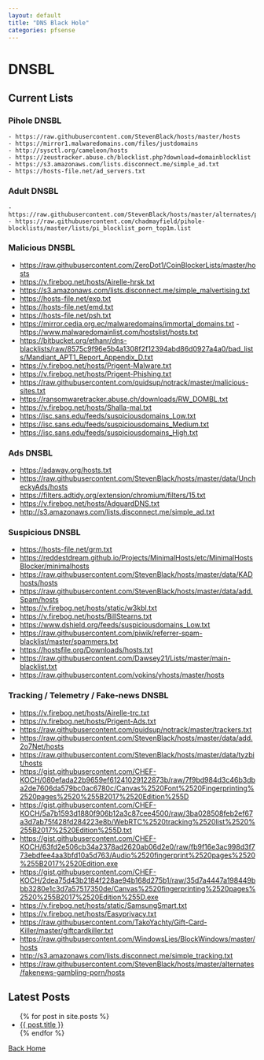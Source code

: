 ```yaml
---
layout: default
title: "DNS Black Hole"
categories: pfsense
---
```


# DNSBL

## Current Lists

### Pihole DNSBL
```pihole
- https://raw.githubusercontent.com/StevenBlack/hosts/master/hosts
- https://mirror1.malwaredomains.com/files/justdomains
- http://sysctl.org/cameleon/hosts
- https://zeustracker.abuse.ch/blocklist.php?download=domainblocklist
- https://s3.amazonaws.com/lists.disconnect.me/simple_ad.txt
- https://hosts-file.net/ad_servers.txt
```
### Adult DNSBL
```adult
- https://raw.githubusercontent.com/StevenBlack/hosts/master/alternates/porn/hosts
- https://raw.githubusercontent.com/chadmayfield/pihole-blocklists/master/lists/pi_blocklist_porn_top1m.list
```
### Malicious DNSBL

- https://raw.githubusercontent.com/ZeroDot1/CoinBlockerLists/master/hosts
- https://v.firebog.net/hosts/Airelle-hrsk.txt
- https://s3.amazonaws.com/lists.disconnect.me/simple_malvertising.txt
- https://hosts-file.net/exp.txt
- https://hosts-file.net/emd.txt
- https://hosts-file.net/psh.txt
- https://mirror.cedia.org.ec/malwaredomains/immortal_domains.txt
-https://www.malwaredomainlist.com/hostslist/hosts.txt
- https://bitbucket.org/ethanr/dns-blacklists/raw/8575c9f96e5b4a1308f2f12394abd86d0927a4a0/bad_lists/Mandiant_APT1_Report_Appendix_D.txt
- https://v.firebog.net/hosts/Prigent-Malware.txt
- https://v.firebog.net/hosts/Prigent-Phishing.txt
- https://raw.githubusercontent.com/quidsup/notrack/master/malicious-sites.txt
- https://ransomwaretracker.abuse.ch/downloads/RW_DOMBL.txt
- https://v.firebog.net/hosts/Shalla-mal.txt
- https://isc.sans.edu/feeds/suspiciousdomains_Low.txt
- https://isc.sans.edu/feeds/suspiciousdomains_Medium.txt
- https://isc.sans.edu/feeds/suspiciousdomains_High.txt

### Ads DNSBL

- https://adaway.org/hosts.txt
- https://raw.githubusercontent.com/StevenBlack/hosts/master/data/UncheckyAds/hosts
- https://filters.adtidy.org/extension/chromium/filters/15.txt
- https://v.firebog.net/hosts/AdguardDNS.txt
- http://s3.amazonaws.com/lists.disconnect.me/simple_ad.txt

### Suspicious DNSBL

- https://hosts-file.net/grm.txt
- https://reddestdream.github.io/Projects/MinimalHosts/etc/MinimalHostsBlocker/minimalhosts
- https://raw.githubusercontent.com/StevenBlack/hosts/master/data/KADhosts/hosts
- https://raw.githubusercontent.com/StevenBlack/hosts/master/data/add.Spam/hosts
- https://v.firebog.net/hosts/static/w3kbl.txt
- https://v.firebog.net/hosts/BillStearns.txt
- https://www.dshield.org/feeds/suspiciousdomains_Low.txt
- https://raw.githubusercontent.com/piwik/referrer-spam-blacklist/master/spammers.txt
- https://hostsfile.org/Downloads/hosts.txt
- https://raw.githubusercontent.com/Dawsey21/Lists/master/main-blacklist.txt
- https://raw.githubusercontent.com/vokins/yhosts/master/hosts

### Tracking / Telemetry / Fake-news DNSBL

- https://v.firebog.net/hosts/Airelle-trc.txt
- https://v.firebog.net/hosts/Prigent-Ads.txt
- https://raw.githubusercontent.com/quidsup/notrack/master/trackers.txt
- https://raw.githubusercontent.com/StevenBlack/hosts/master/data/add.2o7Net/hosts
- https://raw.githubusercontent.com/StevenBlack/hosts/master/data/tyzbit/hosts
- https://gist.githubusercontent.com/CHEF-KOCH/080efada22b9659ef61241029122873b/raw/7f9bd984d3c46b3dba2de7606da579bc0ac6780c/Canvas%2520Font%2520Fingerprinting%2520pages%2520%255B2017%2520Edition%255D
- https://gist.githubusercontent.com/CHEF-KOCH/5a7b1593d1880f906b12a3c87cee4500/raw/3ba028508feb2ef67a3d7ab75f428fd284223e8b/WebRTC%2520tracking%2520list%2520%255B2017%2520Edition%255D.txt
- https://gist.githubusercontent.com/CHEF-KOCH/63fd2e506cb34a2378ad2620ab06d2e0/raw/fb9f16e3ac998d3f773ebdfee4aa3bfd10a5d763/Audio%2520fingerprint%2520pages%2520%255B2017%2520Edition.exe
- https://gist.githubusercontent.com/CHEF-KOCH/2dea75d43b2184f228ae94b168d275b1/raw/35d7a4447a198449bbb3280e1c3d7a57517350de/Canvas%2520fingerprinting%2520pages%2520%255B2017%2520Edition%255D.exe
- https://v.firebog.net/hosts/static/SamsungSmart.txt
- https://v.firebog.net/hosts/Easyprivacy.txt
- https://raw.githubusercontent.com/TakoYachty/Gift-Card-Killer/master/giftcardkiller.txt
- https://raw.githubusercontent.com/WindowsLies/BlockWindows/master/hosts
- http://s3.amazonaws.com/lists.disconnect.me/simple_tracking.txt
- https://raw.githubusercontent.com/StevenBlack/hosts/master/alternates/fakenews-gambling-porn/hosts

## Latest Posts

<ul>
  {% for post in site.posts %}
    <li>
      <a href="{{ post.url }}">{{ post.title }}</a>
    </li>
  {% endfor %}
</ul>


[Back Home](https://plaintoast.org)
